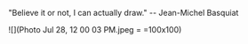 "Believe it or not, I can actually draw." -- Jean-Michel Basquiat

![](Photo Jul 28, 12 00 03 PM.jpeg = =100x100)
